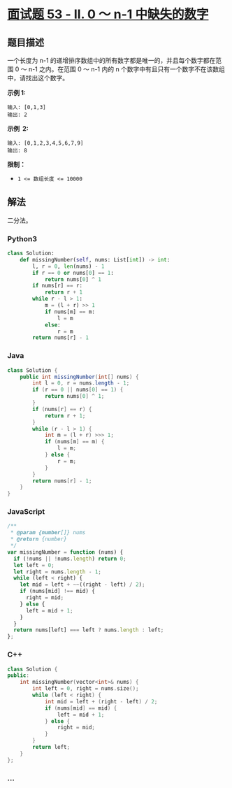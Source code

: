 # [面试题 53 - II. 0 ～ n-1 中缺失的数字](https://leetcode-cn.com/problems/que-shi-de-shu-zi-lcof/)

## 题目描述

一个长度为 n-1 的递增排序数组中的所有数字都是唯一的，并且每个数字都在范围 0 ～ n-1 之内。在范围 0 ～ n-1 内的 n 个数字中有且只有一个数字不在该数组中，请找出这个数字。

**示例 1:**

```
输入: [0,1,3]
输出: 2
```

**示例  2:**

```
输入: [0,1,2,3,4,5,6,7,9]
输出: 8
```

**限制：**

- `1 <= 数组长度 <= 10000`

## 解法

二分法。

<!-- tabs:start -->

### **Python3**

```python
class Solution:
    def missingNumber(self, nums: List[int]) -> int:
        l, r = 0, len(nums) - 1
        if r == 0 or nums[0] == 1:
            return nums[0] ^ 1
        if nums[r] == r:
            return r + 1
        while r - l > 1:
            m = (l + r) >> 1
            if nums[m] == m:
                l = m
            else:
                r = m
        return nums[r] - 1
```

### **Java**

```java
class Solution {
    public int missingNumber(int[] nums) {
        int l = 0, r = nums.length - 1;
        if (r == 0 || nums[0] == 1) {
            return nums[0] ^ 1;
        }
        if (nums[r] == r) {
            return r + 1;
        }
        while (r - l > 1) {
            int m = (l + r) >>> 1;
            if (nums[m] == m) {
                l = m;
            } else {
                r = m;
            }
        }
        return nums[r] - 1;
    }
}
```

### **JavaScript**

```js
/**
 * @param {number[]} nums
 * @return {number}
 */
var missingNumber = function (nums) {
  if (!nums || !nums.length) return 0;
  let left = 0;
  let right = nums.length - 1;
  while (left < right) {
    let mid = left + ~~((right - left) / 2);
    if (nums[mid] !== mid) {
      right = mid;
    } else {
      left = mid + 1;
    }
  }
  return nums[left] === left ? nums.length : left;
};
```

### **C++**

```cpp
class Solution {
public:
    int missingNumber(vector<int>& nums) {
        int left = 0, right = nums.size();
        while (left < right) {
            int mid = left + (right - left) / 2;
            if (nums[mid] == mid) {
                left = mid + 1;
            } else {
                right = mid;
            }
        }
        return left;
    }
};
```

### **...**

```

```

<!-- tabs:end -->
